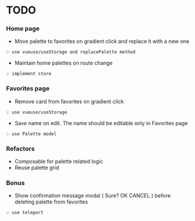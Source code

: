 # TODO

### Home page
- Move palette to favorites on gradient click and replace it with a new one

`💡 use vueuse/useStorage and replacePalette method`

- Maintain home palettes on route change

`💡 implement store`

### Favorites page
- Remove card from favorites on gradient click

`💡 use vueuse/useStorage`

- Save name on edit. The name should be editable only in Favorites page

`💡 use Palette model`

### Refactors
- Composable for palette related logic
- Reuse palette grid

### Bonus
- Show confirmation message modal ( Sure? OK CANCEL ) before deleting palette from favorites

`💡 use teleport`